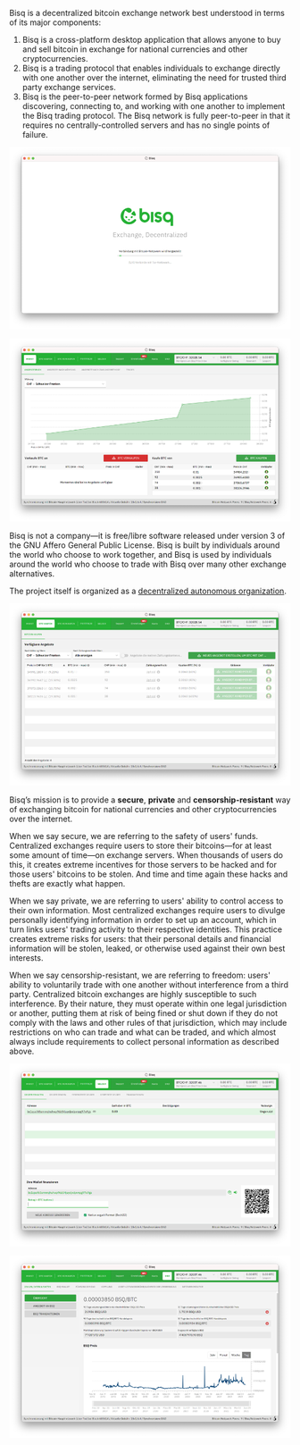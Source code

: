 Bisq is a decentralized bitcoin exchange network best understood in terms of its major components:

1. Bisq is a cross-platform desktop application that allows anyone to buy and sell bitcoin in exchange for national currencies and other cryptocurrencies.
2. Bisq is a trading protocol that enables individuals to exchange directly with one another over the internet, eliminating the need for trusted third party exchange services.
3. Bisq is the peer-to-peer network formed by Bisq applications discovering, connecting to, and working with one another to implement the Bisq trading protocol. The Bisq network is fully peer-to-peer in that it requires no centrally-controlled servers and has no single points of failure.

![Screen 1](screen1.png)

![Screen 2](screen2.png)

Bisq is not a company—it is free/libre software released under version 3 of the GNU Affero General Public License. Bisq is built by individuals around the world who choose to work together, and Bisq is used by individuals around the world who choose to trade with Bisq over many other exchange alternatives.

The project itself is organized as a [decentralized autonomous organization](https://bisq.wiki/Decentralized_autonomous_organization).

![Screen 3](screen3.png)

Bisq’s mission is to provide a **secure**, **private** and **censorship-resistant** way of exchanging bitcoin for national currencies and other cryptocurrencies over the internet.

When we say secure, we are referring to the safety of users' funds. Centralized exchanges require users to store their bitcoins—​for at least some amount of time—​on exchange servers. When thousands of users do this, it creates extreme incentives for those servers to be hacked and for those users' bitcoins to be stolen. And time and time again these hacks and thefts are exactly what happen.

When we say private, we are referring to users' ability to control access to their own information. Most centralized exchanges require users to divulge personally identifying information in order to set up an account, which in turn links users' trading activity to their respective identities. This practice creates extreme risks for users: that their personal details and financial information will be stolen, leaked, or otherwise used against their own best interests.

When we say censorship-resistant, we are referring to freedom: users' ability to voluntarily trade with one another without interference from a third party. Centralized bitcoin exchanges are highly susceptible to such interference. By their nature, they must operate within one legal jurisdiction or another, putting them at risk of being fined or shut down if they do not comply with the laws and other rules of that jurisdiction, which may include restrictions on who can trade and what can be traded, and which almost always include requirements to collect personal information as described above.

![Screen 4](screen4.png)

![Screen 5](screen5.png)
